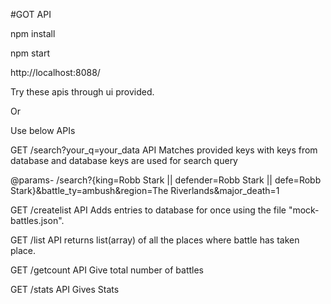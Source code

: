 
#GOT API

npm install

npm start

http://localhost:8088/

Try these apis through ui provided.

Or

Use below APIs

GET /search?your_q=your_data  API   Matches provided keys  with keys from database and database keys are used for search query

@params- /search?{king=Robb Stark || defender=Robb Stark || defe=Robb Stark}&battle_ty=ambush&region=The Riverlands&major_death=1

GET /createlist API
Adds entries to database for once using the file "mock-battles.json".  

GET /list API
returns list(array) of all the places where battle has taken place.

GET /getcount API
Give total number of battles

GET /stats API
Gives Stats



